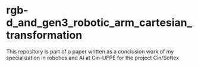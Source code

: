 # rgb-d_and_gen3_robotic_arm_cartesian_transformation
This repository is part of a paper written as a conclusion work of my specialization in robotics and AI at Cin-UFPE for the project Cin/Softex
